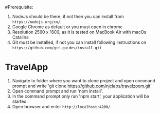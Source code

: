 #Prerequisite:
1. NodeJs should be there, if not then you can install from `https://nodejs.org/en/`.
2. Google Chrome as default or you must open in chrome
3. Resolution 2560 x 1600, as it is tested on MacBook Air with macOs Catalina
4. Git must be installed, if not you can install following instructions on `https://github.com/git-guides/install-git`

# TravelApp
1. Navigate to folder where you want to clone project and open command prompt and write 
   'git clone https://github.com/njclabs/travelzoom.git'
2. Open command prompt and run 'npm install'.
3. In the command prompt only run 'npm start', your application will be started.
4. Open browser and enter `http://localhost:4200/`
